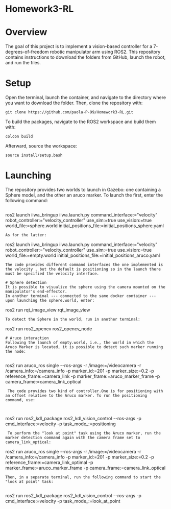 # Homework3-RL
# Overview
The goal of this project is to implement a vision-based controller for a 7-degrees-of-freedom robotic manipulator arm using ROS2.
This repository contains instructions to download the folders from GitHub, launch the robot, and run the files.
# Setup
Open the terminal, launch the container, and navigate to the directory where you want to download the folder. Then, clone the repository with:
```
git clone https://github.com/paola-P-99/Homework3-RL.git
```
To build the packages, navigate to the ROS2 workspace and build them with:
```
colcon build 
```
Afterward, source the workspace:
```
source install/setup.bash
```
# Launching
The repository provides two worlds to launch in Gazebo: one containing a Sphere model, and the other an aruco marker. 
To launch the first, enter the following command:
```
```
ros2 launch iiwa_bringup iiwa.launch.py command_interface:="velocity" robot_controller:="velocity_controller" use_sim:=true use_vision:=true world_file:=sphere.world initial_positions_file:=initial_positions_sphere.yaml
```
As for the latter:

```
ros2 launch iiwa_bringup iiwa.launch.py command_interface:="velocity" robot_controller:="velocity_controller" use_sim:=true use_vision:=true world_file:=empty.world initial_positions_file:=initial_positions_aruco.yaml
```
The code provides different command interfaces the one implemented is the velocity , but the default is positioning so in the launch there must be specified the velocity interface.

# Sphere detection 
It is possible to visualize the sphere using the camera mounted on the manipulator's end-effector.
In another terminal --- connected to the same docker container --- upon launching the sphere.world, enter:
```
ros2 run rqt_image_view rqt_image_view

```
To detect the Sphere in the world, run in another terminal:

```
ros2 run ros2_opencv ros2_opencv_node 
```
# Aruco interaction 
Following the launch of empty.world, i.e., the world in which the Aruco Marker is located, it is possible to detect such marker running the node:
 
 ```
ros2 run aruco_ros single --ros-args -r /image:=/videocamera -r /camera_info:=/camera_info -p marker_id:=201 -p marker_size:=0.2 -p reference_frame:=camera_link -p marker_frame:=aruco_marker_frame -p camera_frame:=camera_link_optical
```
 The code provides two kind of controller.One is for positioning with an offset relative to the Aruco marker. To run the positioning command, use:



```
ros2 run ros2_kdl_package ros2_kdl_vision_control --ros-args -p cmd_interface:=velocity -p task_mode_:=positioning
```
 To perform the "look at point" task using the Aruco marker, run the marker detection command again with the camera frame set to camera_link_optical: 

 ```
ros2 run aruco_ros single --ros-args -r /image:=/videocamera -r /camera_info:=/camera_info -p marker_id:=201 -p marker_size:=0.2 -p reference_frame:=camera_link_optimal -p marker_frame:=aruco_marker_frame -p camera_frame:=camera_link_optical
```
Then, in a separate terminal, run the following command to start the "look at point" task:
 
```
ros2 run ros2_kdl_package ros2_kdl_vision_control --ros-args -p cmd_interface:=velocity -p task_mode_:=look_at_point
```
